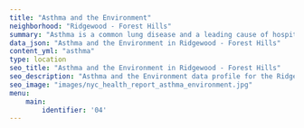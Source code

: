 ```yaml
---
title: "Asthma and the Environment"
neighborhood: "Ridgewood - Forest Hills"
summary: "Asthma is a common lung disease and a leading cause of hospitalizations for children under 15 years old. This report provides a summary of asthma indicators by neighborhood. It also describes housing and neighborhood characteristics that can make asthma worse."
data_json: "Asthma and the Environment in Ridgewood - Forest Hills"
content_yml: "asthma"
type: location
seo_title: "Asthma and the Environment in Ridgewood - Forest Hills"
seo_description: "Asthma and the Environment data profile for the Ridgewood - Forest Hills neighborhood of NYC."
seo_image: "images/nyc_health_report_asthma_environment.jpg"
menu:
    main:
        identifier: '04'
---
```


